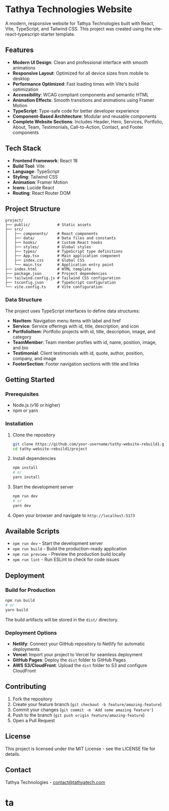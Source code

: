 # Tathya Technologies Website

A modern, responsive website for Tathya Technologies built with React, Vite, TypeScript, and Tailwind CSS. This project was created using the vite-react-typescript-starter template.

## Features

- **Modern UI Design**: Clean and professional interface with smooth animations
- **Responsive Layout**: Optimized for all device sizes from mobile to desktop
- **Performance Optimized**: Fast loading times with Vite's build optimization
- **Accessibility**: WCAG compliant components and semantic HTML
- **Animation Effects**: Smooth transitions and animations using Framer Motion
- **TypeScript**: Type-safe code for better developer experience
- **Component-Based Architecture**: Modular and reusable components
- **Complete Website Sections**: Includes Header, Hero, Services, Portfolio, About, Team, Testimonials, Call-to-Action, Contact, and Footer components

## Tech Stack

- **Frontend Framework**: React 18
- **Build Tool**: Vite
- **Language**: TypeScript
- **Styling**: Tailwind CSS
- **Animation**: Framer Motion
- **Icons**: Lucide React
- **Routing**: React Router DOM

## Project Structure

```
project/
├── public/            # Static assets
├── src/
│   ├── components/    # React components
│   ├── data/          # Data files and constants
│   ├── hooks/         # Custom React hooks
│   ├── styles/        # Global styles
│   ├── types/         # TypeScript type definitions
│   ├── App.tsx        # Main application component
│   ├── index.css      # Global CSS
│   └── main.tsx       # Application entry point
├── index.html         # HTML template
├── package.json       # Project dependencies
├── tailwind.config.js # Tailwind CSS configuration
├── tsconfig.json      # TypeScript configuration
└── vite.config.ts     # Vite configuration
```

### Data Structure

The project uses TypeScript interfaces to define data structures:

- **NavItem**: Navigation menu items with label and href
- **Service**: Service offerings with id, title, description, and icon
- **PortfolioItem**: Portfolio projects with id, title, description, image, and category
- **TeamMember**: Team member profiles with id, name, position, image, and bio
- **Testimonial**: Client testimonials with id, quote, author, position, company, and image
- **FooterSection**: Footer navigation sections with title and links

## Getting Started

### Prerequisites

- Node.js (v16 or higher)
- npm or yarn

### Installation

1. Clone the repository
   ```bash
   git clone https://github.com/your-username/tathy-website-rebuild1.git
   cd tathy-website-rebuild1/project
   ```

2. Install dependencies
   ```bash
   npm install
   # or
   yarn install
   ```

3. Start the development server
   ```bash
   npm run dev
   # or
   yarn dev
   ```

4. Open your browser and navigate to `http://localhost:5173`

## Available Scripts

- `npm run dev` - Start the development server
- `npm run build` - Build the production-ready application
- `npm run preview` - Preview the production build locally
- `npm run lint` - Run ESLint to check for code issues

## Deployment

### Build for Production

```bash
npm run build
# or
yarn build
```

The build artifacts will be stored in the `dist/` directory.

### Deployment Options

- **Netlify**: Connect your GitHub repository to Netlify for automatic deployments
- **Vercel**: Import your project to Vercel for seamless deployment
- **GitHub Pages**: Deploy the `dist` folder to GitHub Pages
- **AWS S3/CloudFront**: Upload the `dist` folder to S3 and configure CloudFront

## Contributing

1. Fork the repository
2. Create your feature branch (`git checkout -b feature/amazing-feature`)
3. Commit your changes (`git commit -m 'Add some amazing feature'`)
4. Push to the branch (`git push origin feature/amazing-feature`)
5. Open a Pull Request

## License

This project is licensed under the MIT License - see the LICENSE file for details.

## Contact

Tathya Technologies - [contact@tathyatech.com](mailto:contact@tathyatech.com)
# ta
